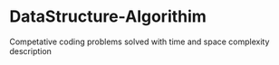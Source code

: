 # DataStructure-Algorithim
Competative coding problems solved with time and space complexity description

